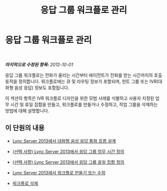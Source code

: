 ﻿---
title: 응답 그룹 워크플로 관리
TOCTitle: 응답 그룹 워크플로 관리
ms:assetid: 42cfccdd-2844-4875-b4e3-813e1df15f08
ms:mtpsurl: https://technet.microsoft.com/ko-kr/library/Gg520986(v=OCS.15)
ms:contentKeyID: 49303459
ms.date: 08/10/2015
mtps_version: v=OCS.15
ms.translationtype: HT
---

# 응답 그룹 워크플로 관리

 

_**마지막으로 수정된 항목:** 2012-10-01_

응답 그룹 워크플로는 전화가 울리는 시간부터 에이전트가 전화를 받는 시간까지의 호출 동작을 정의합니다. 워크플로에는 큐 및 라우팅 정보가 포함되며, 헌트 그룹 또는 IVR(대화형 음성 응답) 정보도 포함됩니다.

이 섹션의 항목은 IVR 워크플로 디자인을 위한 모범 사례를 식별하고 사용자 지정된 업무 시간 및 휴일 집합을 만들고, 워크플로를 만들거나 수정하고, 작업 그룹을 삭제하는 방법에 대해 설명합니다.

## 이 단원의 내용

  - [Lync Server 2013에서 대화형 음성 응답 통화 흐름 설계](lync-server-2013-design-interactive-voice-response-call-flows.md)

  - [(선택 사항) Lync Server 2013에서 응답 그룹 업무 시간 정의](lync-server-2013-optional-define-response-group-business-hours.md)

  - [(선택 사항) Lync Server 2013에서 응답 그룹 휴일 집합 정의](lync-server-2013-optional-define-response-group-holiday-sets.md)

  - [Lync Server 2013에서 워크플로 만들기 또는 수정](lync-server-2013-create-or-modify-a-workflow.md)

  - [워크플로 삭제](lync-server-2013-delete-a-workflow.md)

